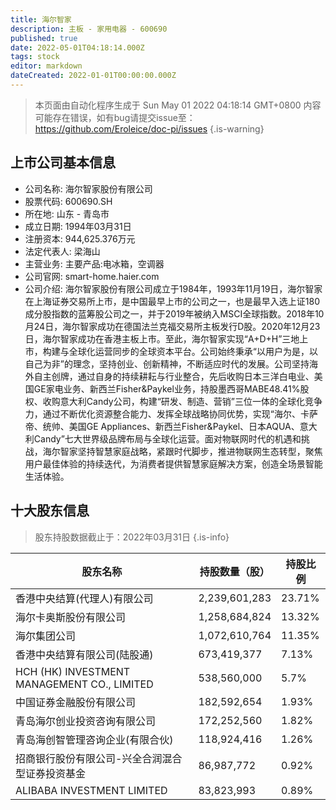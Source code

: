 ```yaml
---
title: 海尔智家
description: 主板 - 家用电器 - 600690
published: true
date: 2022-05-01T04:18:14.000Z
tags: stock
editor: markdown
dateCreated: 2022-01-01T00:00:00.000Z
---
```


> 本页面由自动化程序生成于 Sun May 01 2022 04:18:14 GMT+0800
> 内容可能存在错误，如有bug请提交issue至：https://github.com/Eroleice/doc-pi/issues
{.is-warning}

## 上市公司基本信息
- 公司名称: 海尔智家股份有限公司
- 股票代码: 600690.SH
- 所在地: 山东 - 青岛市
- 成立日期: 1994年03月31日
- 注册资本: 944,625.376万元
- 法定代表人: 梁海山
- 主营业务: 主要产品:电冰箱，空调器
- 公司官网: smart-home.haier.com
- 公司介绍: 海尔智家股份有限公司成立于1984年，1993年11月19日，海尔智家在上海证券交易所上市，是中国最早上市的公司之一，也是最早入选上证180成分股指数的蓝筹股公司之一，并于2019年被纳入MSCI全球指数。2018年10月24日，海尔智家成功在德国法兰克福交易所主板发行D股。2020年12月23日，海尔智家成功在香港主板上市。至此，海尔智家实现“A+D+H”三地上市，构建与全球化运营同步的全球资本平台。公司始终秉承“以用户为是，以自己为非”的理念，坚持创业、创新精神，不断适应时代的发展。公司坚持海外自主创牌，通过自身的持续耕耘与行业整合，先后收购日本三洋白电业、美国GE家电业务、新西兰Fisher&Paykel业务，持股墨西哥MABE48.41%股权、收购意大利Candy公司，构建“研发、制造、营销”三位一体的全球化竞争力，通过不断优化资源整合能力、发挥全球战略协同优势，实现“海尔、卡萨帝、统帅、美国GE Appliances、新西兰Fisher&Paykel、日本AQUA、意大利Candy”七大世界级品牌布局与全球化运营。面对物联网时代的机遇和挑战，海尔智家坚持智慧家庭战略，紧跟时代脚步，推进物联网生态转型，聚焦用户最佳体验的持续迭代，为消费者提供智慧家庭解决方案，创造全场景智能生活体验。


## 十大股东信息
> 股东持股数据截止于：2022年03月31日
{.is-info}

| 股东名称 | 持股数量（股） | 持股比例 |
| --- | --- | --- |
| 香港中央结算(代理人)有限公司 | 2,239,601,283 | 23.71% |
| 海尔卡奥斯股份有限公司 | 1,258,684,824 | 13.32% |
| 海尔集团公司 | 1,072,610,764 | 11.35% |
| 香港中央结算有限公司(陆股通) | 673,419,377 | 7.13% |
| HCH (HK) INVESTMENT MANAGEMENT CO., LIMITED | 538,560,000 | 5.7% |
| 中国证券金融股份有限公司 | 182,592,654 | 1.93% |
| 青岛海尔创业投资咨询有限公司 | 172,252,560 | 1.82% |
| 青岛海创智管理咨询企业(有限合伙) | 118,924,416 | 1.26% |
| 招商银行股份有限公司-兴全合润混合型证券投资基金 | 86,987,772 | 0.92% |
| ALIBABA INVESTMENT LIMITED | 83,823,993 | 0.89% |




